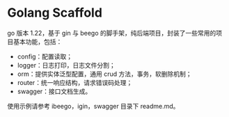 # Golang Scaffold
go 版本 1.22，基于 gin 与 beego 的脚手架，纯后端项目，封装了一些常用的项目基本功能，包括：  
- config：配置读取；
- logger：日志打印，日志文件分割；
- orm：提供实体泛型配置，通用 crud 方法，事务，软删除机制；
- router：统一响应结构，请求错误码处理；
- swagger：接口文档生成。

使用示例请参考 ibeego，igin，swagger 目录下 readme.md。